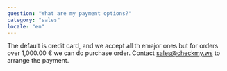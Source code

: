 ```yaml
---
question: "What are my payment options?"
category: "sales"
locale: "en"
---
```


The default is credit card, and we accept all th emajor ones but for orders over 1,000.00 € we can do purchase order. Contact sales@checkmy.ws to arrange the payment.